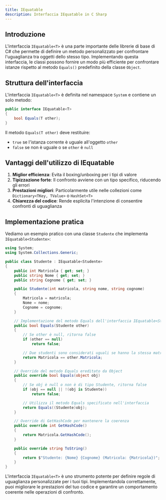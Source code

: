 ```yaml
---
title: IEquatable
description: Interfaccia IEquatable in C Sharp
---
```


## Introduzione

L'interfaccia `IEquatable<T>` è una parte importante delle librerie di base di C# che permette di definire un metodo personalizzato per confrontare l'uguaglianza tra oggetti dello stesso tipo. Implementando questa interfaccia, le classi possono fornire un modo più efficiente per confrontare istanze rispetto al metodo `Equals()` predefinito della classe `Object`.

## Struttura dell'interfaccia

L'interfaccia `IEquatable<T>` è definita nel namespace `System` e contiene un solo metodo:

```csharp
public interface IEquatable<T>
{
    bool Equals(T other);
}
```

Il metodo `Equals(T other)` deve restituire:
- `true` se l'istanza corrente è uguale all'oggetto `other`
- `false` se non è uguale o se `other` è `null`

## Vantaggi dell'utilizzo di IEquatable<T>

1. **Miglior efficienza**: Evita il boxing/unboxing per i tipi di valore
2. **Tipizzazione forte**: Il confronto avviene con un tipo specifico, riducendo gli errori
3. **Prestazioni migliori**: Particolarmente utile nelle collezioni come `Dictionary<TKey, TValue>` o `HashSet<T>`
4. **Chiarezza del codice**: Rende esplicita l'intenzione di consentire confronti di uguaglianza

## Implementazione pratica

Vediamo un esempio pratico con una classe `Studente` che implementa `IEquatable<Studente>`:

```csharp
using System;
using System.Collections.Generic;

public class Studente : IEquatable<Studente>
{
    public int Matricola { get; set; }
    public string Nome { get; set; }
    public string Cognome { get; set; }

    public Studente(int matricola, string nome, string cognome)
    {
        Matricola = matricola;
        Nome = nome;
        Cognome = cognome;
    }

    // Implementazione del metodo Equals dell'interfaccia IEquatable<Studente>
    public bool Equals(Studente other)
    {
        // Se other è null, ritorna false
        if (other == null)
            return false;

        // Due studenti sono considerati uguali se hanno la stessa matricola
        return Matricola == other.Matricola;
    }

    // Override del metodo Equals ereditato da Object
    public override bool Equals(object obj)
    {
        // Se obj è null o non è di tipo Studente, ritorna false
        if (obj == null || !(obj is Studente))
            return false;

        // Utilizza il metodo Equals specificato nell'interfaccia
        return Equals((Studente)obj);
    }

    // Override di GetHashCode per mantenere la coerenza
    public override int GetHashCode()
    {
        return Matricola.GetHashCode();
    }

    public override string ToString()
    {
        return $"Studente: {Nome} {Cognome} (Matricola: {Matricola})";
    }
}
```

L'interfaccia `IEquatable<T>` è uno strumento potente per definire regole di uguaglianza personalizzate per i tuoi tipi. Implementandola correttamente, puoi migliorare le prestazioni del tuo codice e garantire un comportamento coerente nelle operazioni di confronto.
